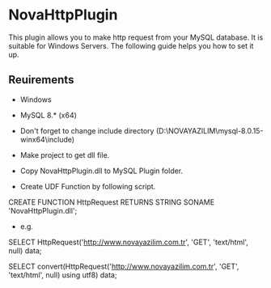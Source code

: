 # NovaHttpPlugin
This plugin allows you to make http request from your MySQL database. It is suitable for Windows Servers. The following guide helps you how to set it up.

## Reuirements
* Windows
* MySQL 8.* (x64)

* Don't forget to change include directory (D:\NOVAYAZILIM\mysql-8.0.15-winx64\include)

* Make project to get dll file.

* Copy NovaHttpPlugin.dll to MySQL Plugin folder.

* Create UDF Function by following script. 

CREATE FUNCTION HttpRequest RETURNS STRING
  SONAME 'NovaHttpPlugin.dll';

* e.g.

SELECT HttpRequest('http://www.novayazilim.com.tr', 'GET', 'text/html', null) data;

SELECT convert(HttpRequest('http://www.novayazilim.com.tr', 'GET', 'text/html', null) using utf8) data;
